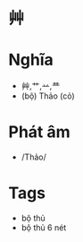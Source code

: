 # 艸

# Nghĩa
* 艸,艹,䒑,龷
* (bộ) Thảo (cỏ)

# Phát âm
* /Thảo/

# Tags
* bộ thủ
* bộ thủ 6 nét

<script>window.HANZI_FIELD='艸';</script>
